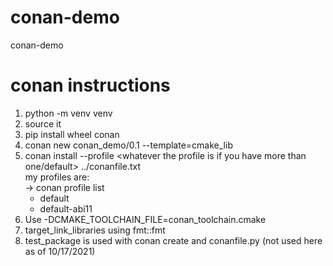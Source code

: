 # conan-demo
conan-demo

# conan instructions

1. python -m venv venv
2. source it
3. pip install wheel conan
4. conan new conan_demo/0.1 --template=cmake_lib
5. conan install --profile <whatever the profile is if you have more than one/default> ../conanfile.txt\
my profiles are: \
-> conan profile list
   * default
   * default-abi11
6. Use -DCMAKE_TOOLCHAIN_FILE=conan_toolchain.cmake
7. target_link_libraries using fmt::fmt
8. test_package is used with conan create and conanfile.py (not used here as of 10/17/2021)
